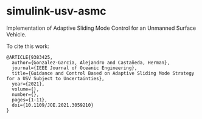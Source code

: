 # simulink-usv-asmc
Implementation of Adaptive Sliding Mode Control for an Unmanned Surface Vehicle.

To cite this work:
```
@ARTICLE{9383425,
  author={Gonzalez-Garcia, Alejandro and Castañeda, Herman},
  journal={IEEE Journal of Oceanic Engineering}, 
  title={Guidance and Control Based on Adaptive Sliding Mode Strategy for a USV Subject to Uncertainties}, 
  year={2021},
  volume={},
  number={},
  pages={1-11},
  doi={10.1109/JOE.2021.3059210}
}
```
